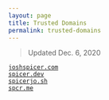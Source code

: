```yaml
---
layout: page
title: Trusted Domains
permalink: trusted-domains
---
```


> Updated Dec. 6, 2020

<a href="https://joshspicer.com"><code>joshspicer.com</code></a>
<br />
<a href="http://spicer.dev"><code>spicer.dev</code></a>
<br />
<a href="http://spicerjo.sh"><code>spicerjo.sh</code></a>
<br />
<a href="http://spcr.me"><code>spcr.me</code></a>